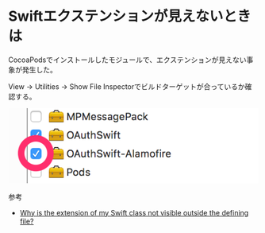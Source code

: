 # Swiftエクステンションが見えないときは

CocoaPodsでインストールしたモジュールで、エクステンションが見えない事象が発生した。

View -> Utilities -> Show File Inspectorでビルドターゲットが合っているか確認する。

![file inspector](./files/swift_extension.png)

参考

- [Why is the extension of my Swift class not visible outside the defining file?](http://stackoverflow.com/questions/26111440/why-is-the-extension-of-my-swift-class-not-visible-outside-the-defining-file)